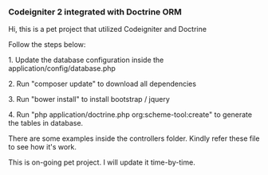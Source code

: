 <h3>Codeigniter 2 integrated with Doctrine ORM</h3>

<p>Hi, this is a pet project that utilized Codeigniter and Doctrine</p>
<p>Follow the steps below:</p>
<p>1. Update the database configuration inside the application/config/database.php <p>
<p>2. Run "composer update" to download all dependencies <p>
<p>3. Run "bower install" to install bootstrap / jquery</p>
<p>4. Run "php application/doctrine.php org:scheme-tool:create" to generate the tables in database. </p>

<p>
There are some examples inside the controllers folder.  Kindly refer these file to
see how it's work.

This is on-going pet project. I will update it time-by-time.
</p>
